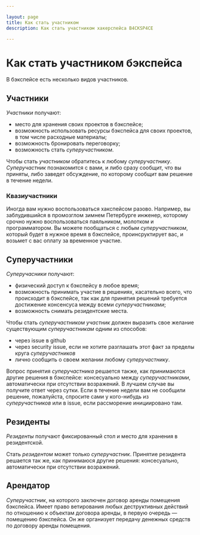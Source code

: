```yaml
---

layout: page
title: Как стать участником
description: Как стать участником хакерспейса B4CKSP4CE

---
```

# Как стать участником бэкспейса

В бэкспейсе есть несколько видов участников.

## Участники

*Участники* получают:
- место для хранения своих проектов в бэкспейсе;
- возможность использовать ресурсы бэкспейса для своих проектов, в том числе расходные материалы;
- возможность бронировать переговорку;
- возможность стать *суперучастником*.

Чтобы стать *участником* обратитесь к любому *суперучастнику*. *Суперучастник* познакомится с вами, и либо сразу сообщит, что вы приняты, либо заведет обсуждение, по которому сообщит вам решение в течение недели.

### Квазиучастники

Иногда вам нужно воспользоваться хакспейсом разово. Например, вы заблудившийся в промозглом зимнем Петербурге инженер, которому срочно нужно воспользоваться паяльником, молотком и программатором. Вы можете пообщаться с любым *суперучастником*, который будет в нужное время в бэкспейсе, проинсруктирует вас, и возьмет с вас оплату за временное участие.

## Суперучастники

*Суперучасники* получают:
- физический доступ к бэкспейсу в любое время;
- возможность принимать участие в решениях, касательно всего, что происходит в бэкспейсе, так как для принятия решений требуется достижение консенсуса между всеми *суперучастниками*;
- возможность снимать резидентские места.

Чтобы стать *суперучастником* *участник* должен выразить свое желание существующим *суперучастникам* одним из способов:
- через issue в github
- через security issue, если не хотите разглашать этот факт за пределы круга *суперучастников*
- лично сообщить о своем желании любому *суперучастнику*.

Вопрос принятия *суперучастника* решается также, как принимаются другие решения в бэкспейсе: консесуально между *суперучастниками*, автоматически при отсутствии возражений. В лучшем случае вы получите ответ через сутки. Если в течение недели вам не сообщили решение, пожалуйста, спросите сами у кого-нибудь из *суперучастников* или в issue, если рассморение инициировано там.

## Резиденты

*Резиденты* получают фиксированный стол и место для хранения в резидентской.

Стать *резидентом* может только *суперучастник*. Принятие резидента решается так же, как принимаюся другие решения: консесуально, автоматически при отсутствии возражений.

## Арендатор

*Суперучастник*, на которого заключен договор аренды помещения бэкспейса. Имеет право ветирования любых деструктивных действий по отношению к объектам договора аренды, в первую очередь &mdash; помещению бэкспейса. Он же организует передачу денежных средств по договору аренды помещения.
